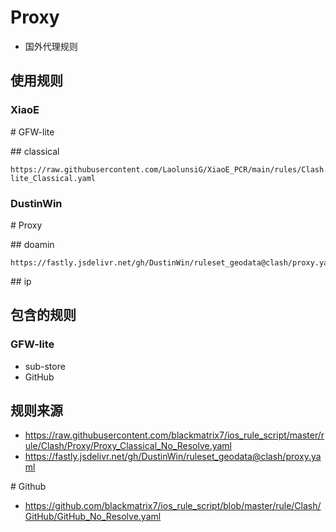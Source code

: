 # Proxy
- 国外代理规则
## 使用规则
### XiaoE
\# GFW-lite

\## classical
```
https://raw.githubusercontent.com/LaolunsiG/XiaoE_PCR/main/rules/Clash.Meta/Proxy/GFW-lite_Classical.yaml
```

### DustinWin
\# Proxy

\## doamin
```
https://fastly.jsdelivr.net/gh/DustinWin/ruleset_geodata@clash/proxy.yaml
```

\## ip

## 包含的规则
### GFW-lite
- sub-store
- GitHub

## 规则来源
- https://raw.githubusercontent.com/blackmatrix7/ios_rule_script/master/rule/Clash/Proxy/Proxy_Classical_No_Resolve.yaml
- https://fastly.jsdelivr.net/gh/DustinWin/ruleset_geodata@clash/proxy.yaml

\# Github
- https://github.com/blackmatrix7/ios_rule_script/blob/master/rule/Clash/GitHub/GitHub_No_Resolve.yaml
